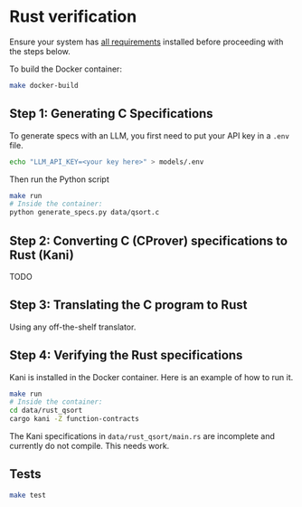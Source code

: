# Rust verification

Ensure your system has [all requirements](./REQUIREMENTS.md) installed before
  proceeding with the steps below.

To build the Docker container:

```sh
make docker-build
```

## Step 1: Generating C Specifications

To generate specs with an LLM, you first need to put your API key in a `.env` file.

```sh
echo "LLM_API_KEY=<your key here>" > models/.env
```

Then run the Python script

```sh
make run
# Inside the container:
python generate_specs.py data/qsort.c
```

## Step 2: Converting C (CProver) specifications to Rust (Kani)

TODO

## Step 3: Translating the C program to Rust

Using any off-the-shelf translator.

## Step 4: Verifying the Rust specifications

Kani is installed in the Docker container. Here is an example of how to run it.

```sh
make run
# Inside the container:
cd data/rust_qsort
cargo kani -Z function-contracts
```

The Kani specifications in `data/rust_qsort/main.rs` are incomplete and currently do not compile. This needs work.

## Tests

```sh
make test
```
